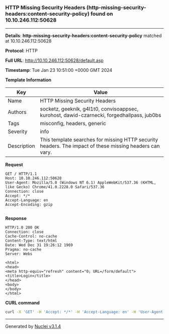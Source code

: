 ### HTTP Missing Security Headers (http-missing-security-headers:content-security-policy) found on 10.10.246.112:50628

----
**Details**: **http-missing-security-headers:content-security-policy** matched at 10.10.246.112:50628

**Protocol**: HTTP

**Full URL**: http://10.10.246.112:50628/default.asp

**Timestamp**: Tue Jan 23 10:51:00 +0000 GMT 2024

**Template Information**

| Key | Value |
| --- | --- |
| Name | HTTP Missing Security Headers |
| Authors | socketz, geeknik, g4l1t0, convisoappsec, kurohost, dawid-czarnecki, forgedhallpass, jub0bs |
| Tags | misconfig, headers, generic |
| Severity | info |
| Description | This template searches for missing HTTP security headers. The impact of these missing headers can vary.<br> |

**Request**
```http
GET / HTTP/1.1
Host: 10.10.246.112:50628
User-Agent: Mozilla/5.0 (Windows NT 6.1) AppleWebKit/537.36 (KHTML, like Gecko) Chrome/41.0.2228.0 Safari/537.36
Connection: close
Accept: */*
Accept-Language: en
Accept-Encoding: gzip


```

**Response**
```http
HTTP/1.0 200 OK
Connection: close
Cache-Control: no-cache
Content-Type: text/html
Date: Wed Dec 31 19:26:12 1969
Pragma: no-cache
Server: Webs

<html>
<head>
<meta http-equiv="refresh" content="0; URL=/form/default">
<title>Login</title>
</head>
<body>
</body>
</html>

```


**CURL command**
```sh
curl -X 'GET' -H 'Accept: */*' -H 'Accept-Language: en' -H 'User-Agent: Mozilla/5.0 (Windows NT 6.1) AppleWebKit/537.36 (KHTML, like Gecko) Chrome/41.0.2228.0 Safari/537.36' 'http://10.10.246.112:50628'
```

----

Generated by [Nuclei v3.1.4](https://github.com/projectdiscovery/nuclei)